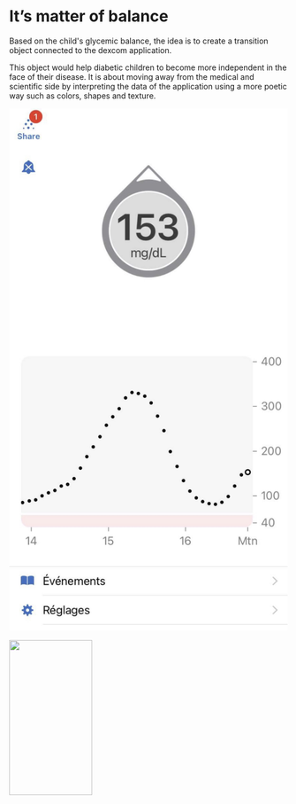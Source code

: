 # It’s matter of balance

Based on the child's glycemic balance, the idea is to create a transition object connected to the dexcom application.

This object would help diabetic children to become more independent in the face of their disease. It is about moving away from the medical and scientific side by interpreting the data of the application using a more poetic way such as colors, shapes and texture.


![boat Schedule](image/1.jpg)

<img src="1.jpg" width="150" height="280">